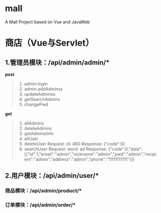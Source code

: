 # mall
A Mall Project based on Vue and JavaWeb
# 商店（Vue与Servlet） #

1.管理员模块：/api/admin/admin/*
--
**post**
> 1. admin.login
> 2. admin.addAdminss
> 3. updateAdminss
> 4. getSearchAdmins
> 5. changePwd

**get**
> 1. allAdmins
> 2. deleteAdmins
> 3. getAdminsInfo
> 4. allUser
> 5. deleteUser
		Request:
			id: 460
		Response:
			{"code":0}
> 6. searchUser
		Request:
			word: ad
		Response:
			{"code":0,"data":[{"id":1,"email":"admin","nickname":"admin","pwd":"admin","recipient":"admin","address":"admin","phone":"11111111111"}]}


## 2.用户模块：/api/admin/user/*

### 商品模块：/api/admin/product/*

### 订单模块：/api/admin/order/*
